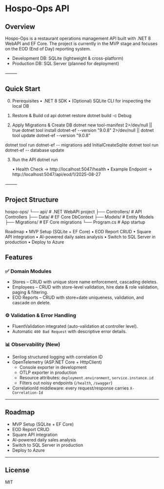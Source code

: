 # Hospo-Ops API

## Overview
Hospo-Ops is a restaurant operations management API built with .NET 8 WebAPI and EF Core.
The project is currently in the MVP stage and focuses on the EOD (End of Day) reporting system.
- Development DB: SQLite (lightweight & cross-platform)
- Production DB: SQL Server (planned for deployment)


⸻

## Quick Start

0. Prerequisites
	•	.NET 8 SDK
	•	(Optional) SQLite CLI for inspecting the local DB

1. Restore & Build
cd api
dotnet restore
dotnet build -c Debug

2. Apply Migrations & Create DB
dotnet new tool-manifest 2>/dev/null || true
dotnet tool install dotnet-ef --version "9.0.8" 2>/dev/null || dotnet tool update dotnet-ef --version "9.0.8"

dotnet tool run dotnet-ef -- migrations add InitialCreateSqlite
dotnet tool run dotnet-ef -- database update

3. Run the API
dotnet run

	•	Health Check → http://localhost:5047/health
	•	Example Endpoint → http://localhost:5047/api/eod/1/2025-08-27

⸻
## Project Structure

hospo-ops/
 └── api/              # .NET WebAPI project
     ├── Controllers/  # API Controllers
     ├── Data/         # EF Core DbContext
     ├── Models/       # Entity Models
     ├── Migrations/   # EF Core migrations
     └── Program.cs    # App startup


Roadmap
	•	MVP Setup (SQLite + EF Core)
	•	EOD Report CRUD
	•	Square API integration
	•	AI-powered daily sales analysis
	•	Switch to SQL Server in production
	•	Deploy to Azure

## Features
### ✅ Domain Modules
- Stores – CRUD with unique store name enforcement, cascading deletes.
- Employees – CRUD with store-level validation, hire date & role validation, paging & filtering.
- EOD Reports – CRUD with store+date uniqueness, validation, and cascade on delete.

### ⚙️ Validation & Error Handling
- FluentValidation integrated (auto-validation at controller level).
- Automatic `400 Bad Request` with descriptive error details.

### 📊 Observability (New)
- Serilog structured logging with correlation ID
- OpenTelemetry (ASP.NET Core + HttpClient)
  - Console exporter in development
  - OTLP exporter in production
  - Resource attributes: `deployment.environment`, `service.instance.id`
  - Filters out noisy endpoints (`/health`, `/swagger`)
- CorrelationId middleware: every request/response carries `X-Correlation-Id`

---

## Roadmap
- MVP Setup (SQLite + EF Core)
- EOD Report CRUD
- Square API integration
- AI-powered daily sales analysis
- Switch to SQL Server in production
- Deploy to Azure

---

## License
MIT